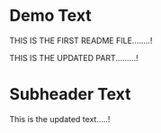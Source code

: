 # Demo Text

THIS IS THE FIRST README FILE........!

THIS IS THE UPDATED PART.........!

# Subheader Text

 This is the updated text.....!
